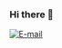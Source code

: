 ### Hi there 👋

<!--
**muNeves3/muNeves3** is a ✨ _special_ ✨ repository because its `README.md` (this file) appears on your GitHub profile. -->

[![E-mail](http://img.shields.io/badge/-%40murilodesouzaneves@gmail.com-blue?logo=gmail&style=flat-square&logoColor=white)](maito::murilodesouzaneves@gmail.com)

